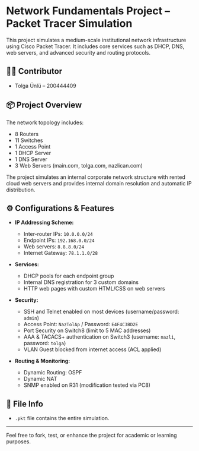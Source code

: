 # Network Fundamentals Project – Packet Tracer Simulation

This project simulates a medium-scale institutional network infrastructure using Cisco Packet Tracer. It includes core services such as DHCP, DNS, web servers, and advanced security and routing protocols.

## 👨‍💻 Contributor
- Tolga Ünlü – 200444409  

## 📦 Project Overview

The network topology includes:

- 8 Routers  
- 11 Switches  
- 1 Access Point  
- 1 DHCP Server  
- 1 DNS Server  
- 3 Web Servers (main.com, tolga.com, nazlican.com)

The project simulates an internal corporate network structure with rented cloud web servers and provides internal domain resolution and automatic IP distribution.

## ⚙️ Configurations & Features

- **IP Addressing Scheme:**
  - Inter-router IPs: `10.0.0.0/24`
  - Endpoint IPs: `192.168.0.0/24`
  - Web servers: `8.8.8.0/24`
  - Internet Gateway: `78.1.1.0/28`

- **Services:**
  - DHCP pools for each endpoint group
  - Internal DNS registration for 3 custom domains
  - HTTP web pages with custom HTML/CSS on web servers

- **Security:**
  - SSH and Telnet enabled on most devices (username/password: `admin`)
  - Access Point: `NazTolAp` / Password: `E4F4C3BD2E`
  - Port Security on Switch8 (limit to 5 MAC addresses)
  - AAA & TACACS+ authentication on Switch3 (username: `nazli`, password: `tolga`)
  - VLAN Guest blocked from internet access (ACL applied)

- **Routing & Monitoring:**
  - Dynamic Routing: OSPF
  - Dynamic NAT
  - SNMP enabled on R31 (modification tested via PC8)

## 📁 File Info

- `.pkt` file contains the entire simulation.

---

Feel free to fork, test, or enhance the project for academic or learning purposes.
